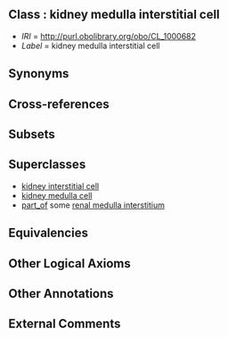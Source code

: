 
## Class : kidney medulla interstitial cell

 * *IRI* = http://purl.obolibrary.org/obo/CL_1000682
 * *Label* = kidney medulla interstitial cell

## Synonyms


## Cross-references


## Subsets


## Superclasses

 * [kidney interstitial cell](../../CL/00/CL_1000500.md)
 * [kidney medulla cell](../../CL/04/CL_1000504.md)
 * [part_of](../../BFO/50/BFO_0000050.md) some [renal medulla interstitium](../../UBERON/11/UBERON_0005211.md)

## Equivalencies


## Other Logical Axioms


## Other Annotations


## External Comments

